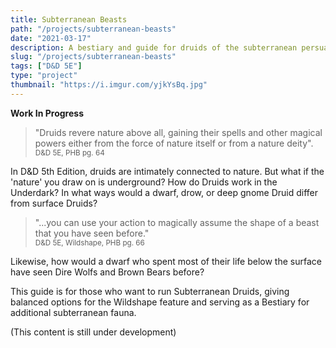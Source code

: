 ```yaml
---
title: Subterranean Beasts
path: "/projects/subterranean-beasts"
date: "2021-03-17"
description: A bestiary and guide for druids of the subterranean persuasion.
slug: "/projects/subterranean-beasts"
tags: ["D&D 5E"]
type: "project"
thumbnail: "https://i.imgur.com/yjkYsBq.jpg"
---
```


<div class="text-center">

**Work In Progress**

</div>

> "Druids revere nature above all, gaining their spells and other magical powers either from the force of nature itself or from a nature deity".  
> <small>D&D 5E, PHB pg. 64</small>

In D&D 5th Edition, druids are intimately connected to nature. But what if the 'nature' you draw on is underground? How do Druids work in the Underdark? In what ways would a dwarf, drow, or deep gnome Druid differ from surface Druids?

> "...you can use your action to magically assume the shape of a beast that you have seen before."  
> <small>D&D 5E, Wildshape, PHB pg. 66</small>

Likewise, how would a dwarf who spent most of their life below the surface have seen Dire Wolfs and Brown Bears before?

This guide is for those who want to run Subterranean Druids, giving balanced options for the Wildshape feature and serving as a Bestiary for additional subterranean fauna.

(This content is still under development)
